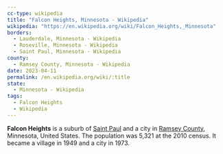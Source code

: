 ```yaml
---
cc-type: wikipedia
title: "Falcon Heights, Minnesota - Wikipedia"
wikipedia: "https://en.wikipedia.org/wiki/Falcon_Heights,_Minnesota"
borders:
  - Lauderdale, Minnesota - Wikipedia
  - Roseville, Minnesota - Wikipedia
  - Saint Paul, Minnesota - Wikipedia
county:
  - Ramsey County, Minnesota - Wikipedia
date: 2023-04-11
permalink: /en.wikipedia.org/wiki/:title
state:
  - Minnesota - Wikipedia
tags:
  - Falcon Heights
  - Wikipedia
---
```

**Falcon Heights** is a suburb of [Saint Paul](/en.wikipedia.org/wiki/Saint_Paul,_Minnesota) and a city in [Ramsey County](/en.wikipedia.org/wiki/Ramsey_County,_Minnesota), Minnesota, United States. The population was 5,321 at the 2010 census. It became a village in 1949 and a city in 1973.